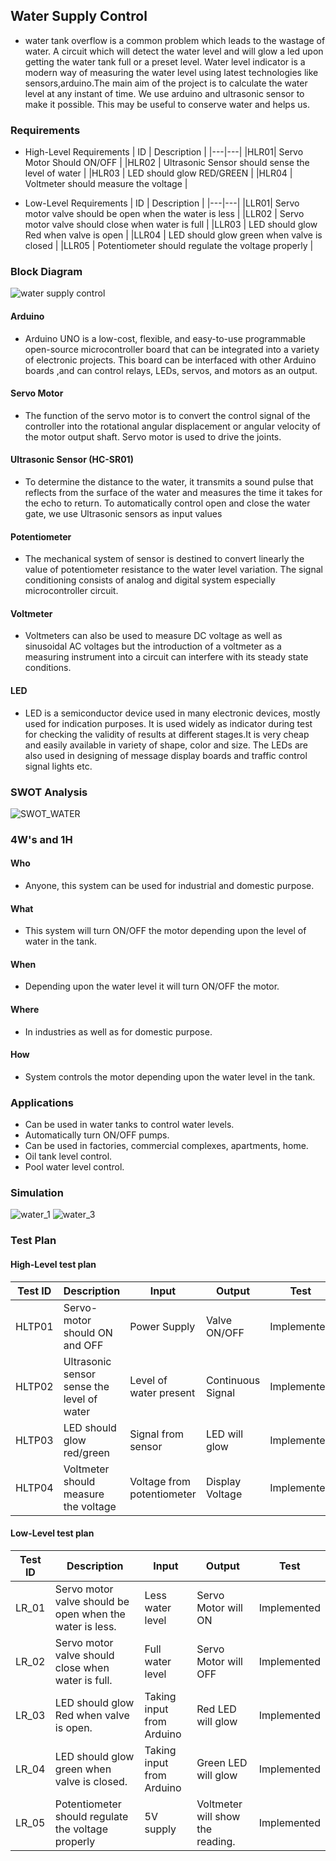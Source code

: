 ## Water Supply Control
- water tank overflow is a common problem which leads to the wastage of water. A circuit which will detect the water level and will glow a led upon getting the water tank full or a preset level. Water level indicator is a modern way of measuring the water level using latest technologies like sensors,arduino.The main aim of the project is to calculate the water level at any instant of time. We use arduino and ultrasonic sensor to make it possible. This may be useful to conserve water and helps us.

### Requirements
- High-Level Requirements
| ID | Description |
  |---|---|
  |HLR01| Servo Motor Should ON/OFF |
  |HLR02 | Ultrasonic Sensor should sense the level of water |
  |HLR03 | LED should glow RED/GREEN |
  |HLR04 | Voltmeter should measure the voltage |
  
 - Low-Level Requirements
   | ID | Description |
    |---|---|
    |LLR01| Servo motor valve should be open when the water is less |
    |LLR02 | Servo motor valve should close when water is full |
    |LLR03 | LED should glow Red when valve is open |
    |LLR04 | LED should glow green when valve is closed |
    |LLR05 | Potentiometer should regulate the voltage properly |
  
### Block Diagram
![water supply control](https://user-images.githubusercontent.com/98817420/155746157-e282c0cd-1574-42bb-8356-e648e0c306d2.png)
#### Arduino
- Arduino UNO is a low-cost, flexible, and easy-to-use programmable open-source microcontroller board that can be integrated into a variety of electronic projects. This board can be interfaced with other Arduino boards ,and can control relays, LEDs, servos, and motors as an output.
#### Servo Motor
- The function of the servo motor is to convert the control signal of the controller into the rotational angular displacement or angular velocity of the motor output shaft. Servo motor is used to drive the joints.
#### Ultrasonic Sensor (HC-SR01)
- To determine the distance to the water, it transmits a sound pulse that reflects from the surface of the water and measures the time it takes for the echo to return. To automatically control open and close the water gate, we use Ultrasonic sensors as input values
#### Potentiometer
- The mechanical system of sensor is destined to convert linearly the value of potentiometer resistance to the water level variation. The signal conditioning consists of analog and digital system especially microcontroller circuit.
#### Voltmeter
- Voltmeters can also be used to measure DC voltage as well as sinusoidal AC voltages but the introduction of a voltmeter as a measuring instrument into a circuit can interfere with its steady state conditions.
#### LED
-  LED is a semiconductor device used in many electronic devices, mostly used for indication purposes. It is used widely as indicator during test for checking the validity of results at different stages.It is very cheap and easily available in variety of shape, color and size. The LEDs are also used in designing of message display boards and traffic control signal lights etc.

### SWOT Analysis
![SWOT_WATER](https://user-images.githubusercontent.com/98817420/157003795-3924ef1f-5616-44f6-ad7e-c627c219cac9.jpg)

### 4W's and 1H
#### Who
- Anyone, this system can be used for industrial and domestic purpose.
#### What
- This system will turn ON/OFF the motor depending upon the level of water in the tank.
#### When
- Depending upon the water level it will turn ON/OFF the motor.
#### Where
- In industries as well as for domestic purpose.
#### How
- System controls the motor depending upon the water level in the tank.

### Applications
- Can be used in water tanks to control water levels.
- Automatically turn ON/OFF pumps.
- Can be used in factories, commercial complexes, apartments, home.
- Oil tank level control.
- Pool water level control.

### Simulation
![water_1](https://user-images.githubusercontent.com/98817420/157006791-64a12912-f4cf-4ed1-88b8-61314967d558.png)
![water_3](https://user-images.githubusercontent.com/98817420/157179565-56b2ac42-110d-473f-abdc-ed737d3da17a.png)

### Test Plan
#### High-Level test plan

| Test ID | Description |  Input |  Output | Test |
|---|---|---|---|---|
| HLTP01 | Servo-motor should ON and OFF  | Power Supply | Valve ON/OFF | Implemented |
|HLTP02 | Ultrasonic sensor sense the level of water | Level of water present | Continuous Signal | Implemented |
|HLTP03 | LED should glow red/green | Signal from sensor | LED will glow | Implemented |
|HLTP04 | Voltmeter should measure the voltage | Voltage from potentiometer | Display Voltage | Implemented |

#### Low-Level test plan

|Test ID | Description | Input | Output | Test |
|--------|-------------|---------|---------|---------|
|LR_01    |Servo motor valve should be open when the water is less.            |Less water level        |  Servo Motor will ON      | Implemented       |
|LR_02    | Servo motor valve should close when water is full.       | Full water level       |Servo Motor will OFF     | Implemented  |
|LR_03    |  LED should glow Red when valve is open.          | Taking input from Arduino       |   Red LED will glow    |    Implemented    |
|LR_04    |         LED should glow green when valve is closed.|     Taking input from Arduino    |    Green LED will glow    |    Implemented     |
|LR_05   |      Potentiometer should regulate the voltage properly|     5V supply  |    Voltmeter will show the reading.    |    Implemented     |
